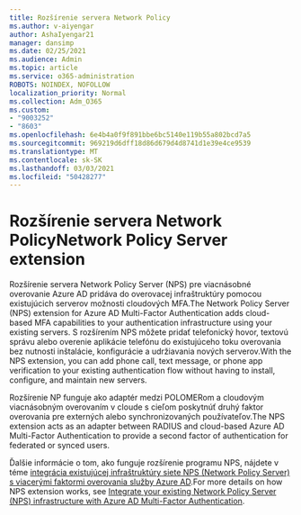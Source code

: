 ```yaml
---
title: Rozšírenie servera Network Policy
ms.author: v-aiyengar
author: AshaIyengar21
manager: dansimp
ms.date: 02/25/2021
ms.audience: Admin
ms.topic: article
ms.service: o365-administration
ROBOTS: NOINDEX, NOFOLLOW
localization_priority: Normal
ms.collection: Adm_O365
ms.custom:
- "9003252"
- "8603"
ms.openlocfilehash: 6e4b4a0f9f891bbe6bc5140e119b55a802bcd7a5
ms.sourcegitcommit: 969219d6dff18d86d679d4d8741d1e39e4ce9539
ms.translationtype: MT
ms.contentlocale: sk-SK
ms.lasthandoff: 03/03/2021
ms.locfileid: "50428277"
---
```

# <a name="network-policy-server-extension"></a><span data-ttu-id="be996-102">Rozšírenie servera Network Policy</span><span class="sxs-lookup"><span data-stu-id="be996-102">Network Policy Server extension</span></span>

<span data-ttu-id="be996-103">Rozšírenie servera Network Policy Server (NPS) pre viacnásobné overovanie Azure AD pridáva do overovacej infraštruktúry pomocou existujúcich serverov možnosti cloudových MFA.</span><span class="sxs-lookup"><span data-stu-id="be996-103">The Network Policy Server (NPS) extension for Azure AD Multi-Factor Authentication adds cloud-based MFA capabilities to your authentication infrastructure using your existing servers.</span></span> <span data-ttu-id="be996-104">S rozšírením NPS môžete pridať telefonický hovor, textovú správu alebo overenie aplikácie telefónu do existujúceho toku overovania bez nutnosti inštalácie, konfigurácie a udržiavania nových serverov.</span><span class="sxs-lookup"><span data-stu-id="be996-104">With the NPS extension, you can add phone call, text message, or phone app verification to your existing authentication flow without having to install, configure, and maintain new servers.</span></span>

<span data-ttu-id="be996-105">Rozšírenie NP funguje ako adaptér medzi POLOMERom a cloudovým viacnásobným overovaním v cloude s cieľom poskytnúť druhý faktor overovania pre externých alebo synchronizovaných používateľov.</span><span class="sxs-lookup"><span data-stu-id="be996-105">The NPS extension acts as an adapter between RADIUS and cloud-based Azure AD Multi-Factor Authentication to provide a second factor of authentication for federated or synced users.</span></span>

<span data-ttu-id="be996-106">Ďalšie informácie o tom, ako funguje rozšírenie programu NPS, nájdete v téme [integrácia existujúcej infraštruktúry siete NPS (Network Policy Server) s viacerými faktormi overovania služby Azure AD](https://docs.microsoft.com/azure/active-directory/authentication/howto-mfa-nps-extension).</span><span class="sxs-lookup"><span data-stu-id="be996-106">For more details on how NPS extension works, see [Integrate your existing Network Policy Server (NPS) infrastructure with Azure AD Multi-Factor Authentication](https://docs.microsoft.com/azure/active-directory/authentication/howto-mfa-nps-extension).</span></span>
